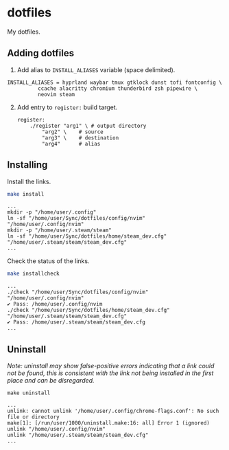 # dotfiles

My dotfiles.

## Adding dotfiles
1. Add alias to `INSTALL_ALIASES` variable (space delimited).
```make
INSTALL_ALIASES = hyprland waybar tmux gtklock dunst tofi fontconfig \
		  ccache alacritty chromium thunderbird zsh pipewire \
		  neovim steam
```

2. Add entry to `register:` build target.
    ```make
    register:
    	./register "arg1" \	# output directory
    		"arg2" \	# source
    		"arg3" \	# destination
    		"arg4"		# alias
    ```

## Installing

Install the links.

```bash
make install
```

```
...
mkdir -p "/home/user/.config"
ln -sf "/home/user/Sync/dotfiles/config/nvim" "/home/user/.config/nvim"
mkdir -p "/home/user/.steam/steam"
ln -sf "/home/user/Sync/dotfiles/home/steam_dev.cfg" "/home/user/.steam/steam/steam_dev.cfg"
...
```

Check the status of the links.

```bash
make installcheck
```

```
...
./check "/home/user/Sync/dotfiles/config/nvim" "/home/user/.config/nvim"
✔ Pass: /home/user/.config/nvim
./check "/home/user/Sync/dotfiles/home/steam_dev.cfg" "/home/user/.steam/steam/steam_dev.cfg"
✔ Pass: /home/user/.steam/steam/steam_dev.cfg
...
```

## Uninstall

*Note: uninstall may show false-positive errors indicating that a link
could not be found, this is consistent with the link not being
installed in the first place and can be disregarded.*

```
make uninstall
```

```
...
unlink: cannot unlink '/home/user/.config/chrome-flags.conf': No such file or directory
make[1]: [/run/user/1000/uninstall.make:16: all] Error 1 (ignored)
unlink "/home/user/.config/nvim"
unlink "/home/user/.steam/steam/steam_dev.cfg"
...
```
